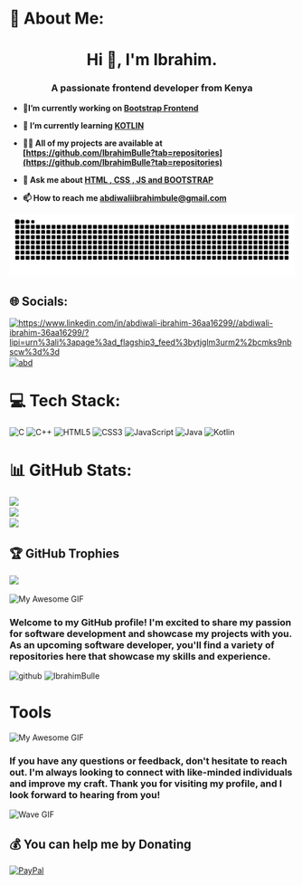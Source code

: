 # 💫 About Me:<br>
<h1 align="center">Hi 👋, I'm Ibrahim.</h1>
<h3 align="center">A passionate frontend developer from Kenya</h3>

- <b> 🔭I’m currently working on [Bootstrap Frontend](https://github.com/IbrahimBulle/bootstrap-web)</b>

- <b> 🌱 I’m currently learning   <a href="#">**KOTLIN**</a></b>

- <b> 👨‍💻 All of my projects are available at [https://github.com/IbrahimBulle?tab=repositories](https://github.com/IbrahimBulle?tab=repositories)</b>

- <b> 💬 Ask me about <a href="#">**HTML , CSS , JS and BOOTSTRAP**</a></b>

- <b> 📫 How to reach me **abdiwaliibrahimbule@gmail.com**</b>

![Snake animation](https://raw.githubusercontent.com/IbrahimBulle/IbrahimBulle/output/github-contribution-grid-snake-dark.svg)

## 🌐 Socials:
<a href="https://linkedin.com/in/https://www.linkedin.com/in/abdiwali-ibrahim-36aa16299//abdiwali-ibrahim-36aa16299/?lipi=urn%3ali%3apage%3ad_flagship3_feed%3bytjglm3urm2%2bcmks9nbscw%3d%3d" target="blank"><img align="center" src="https://raw.githubusercontent.com/rahuldkjain/github-profile-readme-generator/master/src/images/icons/Social/linked-in-alt.svg" alt="https://www.linkedin.com/in/abdiwali-ibrahim-36aa16299//abdiwali-ibrahim-36aa16299/?lipi=urn%3ali%3apage%3ad_flagship3_feed%3bytjglm3urm2%2bcmks9nbscw%3d%3d" height="30" width="40" /></a>
<a href="https://twitter.com/abd" target="blank"><img align="center" src="https://raw.githubusercontent.com/rahuldkjain/github-profile-readme-generator/master/src/images/icons/Social/twitter.svg" alt="abd" height="30" width="40" /></a>

# 💻 Tech Stack:
![C](https://img.shields.io/badge/c-%2300599C.svg?style=plastic&logo=c&logoColor=white) ![C++](https://img.shields.io/badge/c++-%2300599C.svg?style=plastic&logo=c%2B%2B&logoColor=white) ![HTML5](https://img.shields.io/badge/html5-%23E34F26.svg?style=plastic&logo=html5&logoColor=white) ![CSS3](https://img.shields.io/badge/css3-%231572B6.svg?style=plastic&logo=css3&logoColor=white) ![JavaScript](https://img.shields.io/badge/javascript-%23323330.svg?style=plastic&logo=javascript&logoColor=%23F7DF1E) ![Java](https://img.shields.io/badge/java-%23ED8B00.svg?style=plastic&logo=openjdk&logoColor=white) ![Kotlin](https://img.shields.io/badge/kotlin-%237F52FF.svg?style=plastic&logo=kotlin&logoColor=white)
# 📊 GitHub Stats:
![](https://github-readme-stats.vercel.app/api?username=IbrahimBulle&theme=dark&hide_border=false&include_all_commits=false&count_private=false)<br/>
![](https://github-readme-streak-stats.herokuapp.com/?user=IbrahimBulle&theme=dark&hide_border=false)<br/>
![](https://github-readme-stats.vercel.app/api/top-langs/?username=IbrahimBulle&theme=dark&hide_border=false&include_all_commits=false&count_private=false&layout=compact)

## 🏆 GitHub Trophies
![](https://github-profile-trophy.vercel.app/?username=IbrahimBulle&theme=radical&no-frame=false&no-bg=false&margin-w=4)

<img src="https://user-images.githubusercontent.com/74038190/243078655-47eb2734-addb-46da-b4dd-5e1616cd3853.gif" alt="My Awesome GIF" width="70" height="50">

### Welcome to my GitHub profile! I'm excited to share my passion for software development and showcase my projects with you. As an upcoming software developer, you'll find a variety of repositories here that showcase my skills and experience.<br>

![github](https://img.shields.io/github/followers/IbrahimBulle?style=plastic) <img src="https://komarev.com/ghpvc/?username=IbrahimBulle&label=Profile%20views&color=0e75b6&style=flat" alt="IbrahimBulle" /> 

# Tools
![My Awesome GIF](https://user-images.githubusercontent.com/74038190/240304586-d48893bd-0757-481c-8d7e-ba3e163feae7.png)

### If you have any questions or feedback, don't hesitate to reach out. I'm always looking to connect with like-minded individuals and improve my craft. Thank you for visiting my profile, and I look forward to hearing from you!
</left>

![Wave GIF](https://user-images.githubusercontent.com/74038190/214644145-264f4759-7633-441e-9d67-d8dda9d50d26.gif)

  ## 💰 You can help me by Donating
  [![PayPal](https://img.shields.io/badge/PayPal-00457C?style=for-the-badge&logo=paypal&logoColor=white)](https://paypal.me/abdiwaliibrahimbulle@gmail.com) 

  
<!-- Proudly created with GPRM ( https://gprm.itsvg.in ) -->
